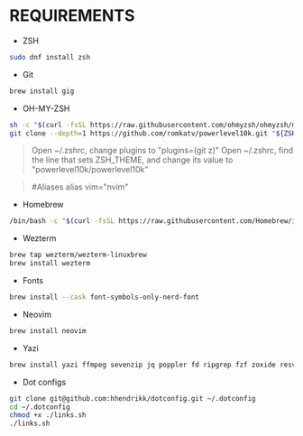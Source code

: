 # REQUIREMENTS

- ZSH

```bash
sudo dnf install zsh
```

- Git

```bash
brew install gig
```

- OH-MY-ZSH

```bash
sh -c "$(curl -fsSL https://raw.githubusercontent.com/ohmyzsh/ohmyzsh/master/tools/install.sh)"
git clone --depth=1 https://github.com/romkatv/powerlevel10k.git "${ZSH_CUSTOM:-$HOME/.oh-my-zsh/custom}/themes/powerlevel10k"
```

> Open ~/.zshrc, change plugins to "plugins=(git z)"
> Open ~/.zshrc, find the line that sets ZSH_THEME, and change its value to "powerlevel10k/powerlevel10k"

> #Aliases
> alias vim="nvim"

- Homebrew

```bash
/bin/bash -c "$(curl -fsSL https://raw.githubusercontent.com/Homebrew/install/HEAD/install.sh)"
```

- Wezterm

```bash
brew tap wezterm/wezterm-linuxbrew
brew install wezterm
```

- Fonts

```bash
brew install --cask font-symbols-only-nerd-font
```

- Neovim

```bash
brew install neovim
```

- Yazi

```bash
brew install yazi ffmpeg sevenzip jq poppler fd ripgrep fzf zoxide resvg imagemagick
```

- Dot configs

```bash
git clone git@github.com:hhendrikk/dotconfig.git ~/.dotconfig
cd ~/.dotconfig
chmod +x ./links.sh
./links.sh
```
